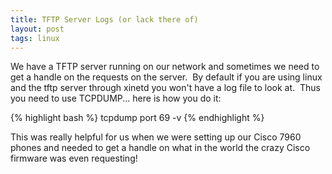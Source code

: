 ```yaml
---
title: TFTP Server Logs (or lack there of)
layout: post
tags: linux
---
```


We have a TFTP server running on our network and sometimes we need to get a handle on the requests on the server.  By default if you are using linux and the tftp server through xinetd you won't have a log file to look at.  Thus you need to use TCPDUMP... here is how you do it:

{% highlight bash %}
tcpdump port 69 -v
{% endhighlight %}

This was really helpful for us when we were setting up our Cisco 7960 phones and needed to get a handle on what in the world the crazy Cisco firmware was even requesting!